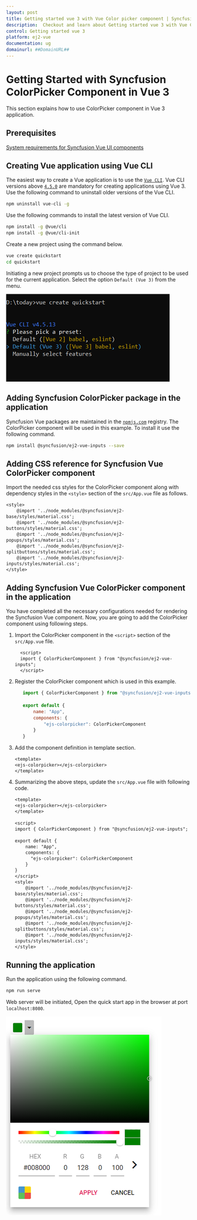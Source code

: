 ```yaml
---
layout: post
title: Getting started vue 3 with Vue Color picker component | Syncfusion
description:  Checkout and learn about Getting started vue 3 with Vue Color picker component of Syncfusion Essential JS 2 and more details.
control: Getting started vue 3 
platform: ej2-vue
documentation: ug
domainurl: ##DomainURL##
---
```


# Getting Started with Syncfusion ColorPicker Component in Vue 3

This section explains how to use ColorPicker component in Vue 3 application.

## Prerequisites

[System requirements for Syncfusion Vue UI components](https://ej2.syncfusion.com/vue/documentation/system-requirements/)

## Creating Vue application using Vue CLI

The easiest way to create a Vue application is to use the [`Vue CLI`](https://github.com/vuejs/vue-cli). Vue CLI versions above [`4.5.0`](https://v3.vuejs.org/guide/migration/introduction.html#vue-cli) are mandatory for creating applications using Vue 3. Use the following command to uninstall older versions of the Vue CLI.

```bash
npm uninstall vue-cli -g
```

Use the following commands to install the latest version of Vue CLI.

```bash
npm install -g @vue/cli
npm install -g @vue/cli-init
```

Create a new project using the command below.

```bash
vue create quickstart
cd quickstart
```

Initiating a new project prompts us to choose the type of project to be used for the current application. Select the option `Default (Vue 3)` from the menu.

![Reference](./images/vue3-terminal.png)

## Adding Syncfusion ColorPicker package in the application

Syncfusion Vue packages are maintained in the [`npmjs.com`](https://www.npmjs.com/~syncfusionorg) registry.
The ColorPicker component will be used in this example. To install it use the following command.

```bash
npm install @syncfusion/ej2-vue-inputs --save
```

## Adding CSS reference for Syncfusion Vue ColorPicker component

Import the needed css styles for the ColorPicker component along with dependency styles in the `<style>` section of the `src/App.vue` file as follows.

```
<style>
    @import '../node_modules/@syncfusion/ej2-base/styles/material.css';
    @import '../node_modules/@syncfusion/ej2-buttons/styles/material.css';
    @import '../node_modules/@syncfusion/ej2-popups/styles/material.css';
    @import '../node_modules/@syncfusion/ej2-splitbuttons/styles/material.css';
    @import '../node_modules/@syncfusion/ej2-inputs/styles/material.css';
</style>
```

## Adding Syncfusion Vue ColorPicker component in the application

You have completed all the necessary configurations needed  for rendering the Syncfusion Vue component. Now, you are going to add the ColorPicker component using following steps.

1. Import the ColorPicker component in the `<script>` section of the `src/App.vue` file.

    ```
      <script>
      import { ColorPickerComponent } from "@syncfusion/ej2-vue-inputs";
      </script>
    ```

2. Register the ColorPicker component which is used in this example.

     ```js
        import { ColorPickerComponent } from "@syncfusion/ej2-vue-inputs";

        export default {
            name: "App",
            components: {
                "ejs-colorpicker": ColorPickerComponent
            }
        }
    ```

3. Add the component definition in template section.

    ```
    <template>
    <ejs-colorpicker></ejs-colorpicker>
    </template>
    ```

4. Summarizing the above steps, update the `src/App.vue` file with following code.

    ```
    <template>
    <ejs-colorpicker></ejs-colorpicker>
    </template>

    <script>
    import { ColorPickerComponent } from "@syncfusion/ej2-vue-inputs";

    export default {
        name: "App",
        components: {
          "ejs-colorpicker": ColorPickerComponent
        }
    }
    </script>
    <style>
        @import '../node_modules/@syncfusion/ej2-base/styles/material.css';
        @import '../node_modules/@syncfusion/ej2-buttons/styles/material.css';
        @import '../node_modules/@syncfusion/ej2-popups/styles/material.css';
        @import '../node_modules/@syncfusion/ej2-splitbuttons/styles/material.css';
        @import '../node_modules/@syncfusion/ej2-inputs/styles/material.css';
    </style>
    ```

## Running the application

Run the application using the following command.

```bash
npm run serve
```

Web server will be initiated, Open the quick start app in the browser at port `localhost:8080`.

![Output](./images/vue3-colorPicker.PNG)